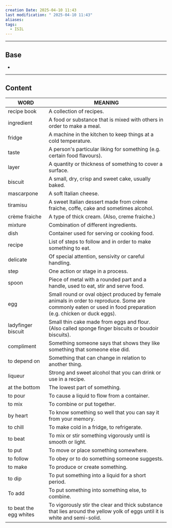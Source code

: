 ```yaml
---
creation Date: 2025-04-10 11:43
last modification: " 2025-04-10 11:43"
aliases: 
tags:
  - ISIL
---
```

___
## Base
- 
___
## Content

| WORD                   | MEANING                                                                                                                                                       |
| ---------------------- | ------------------------------------------------------------------------------------------------------------------------------------------------------------- |
| recipe book            | A collection of recipes.                                                                                                                                      |
| ingredient             | A food or substance that is mixed with others in order to make a meal.                                                                                        |
| fridge                 | A machine in the kitchen to keep things at a cold temperature.                                                                                                |
| taste                  | A person's particular liking for something (e.g. certain food flavours).                                                                                      |
| layer                  | A quantity or thickness of something to cover a surface.                                                                                                      |
| biscuit                | A small, dry, crisp and sweet cake, usually baked.                                                                                                            |
| mascarpone             | A soft Italian cheese.                                                                                                                                        |
| tiramisu               | A sweet Italian dessert made from crème fraiche, coffe, cake and sometimes alcohol.                                                                           |
| crème fraiche          | A type of thick cream. (Also, creme fraiche.)                                                                                                                 |
| mixture                | Combination of different ingredients.                                                                                                                         |
| dish                   | Container used for serving or cooking food.                                                                                                                   |
| recipe                 | List of steps to follow and in order to make something to eat.                                                                                                |
| delicate               | Of special attention, sensivity or careful handling.                                                                                                          |
| step                   | One action or stage in a process.                                                                                                                             |
| spoon                  | Piece of metal with a rounded part and a handle, used to eat, stir and serve food.                                                                            |
| egg                    | Small round or oval object produced by female animals in order to reproduce. Some are commonly eaten or used in food preparation (e.g. chicken or duck eggs). |
| ladyfinger biscuit     | Small thin cake made from eggs and flour. (Also called sponge finger biscuits or boudoir biscuits).                                                           |
| compliment             | Something someone says that shows they like something that someone else did.                                                                                  |
| to depend on           | Something that can change in relation to another thing.                                                                                                       |
| liqueur                | Strong and sweet alcohol that you can drink or use in a recipe.                                                                                               |
| at the bottom          | The lowest part of something.                                                                                                                                 |
| to pour                | To cause a liquid to flow from a container.                                                                                                                   |
| to mix                 | To combine or put together.                                                                                                                                   |
| by heart               | To know something so well that you can say it from your memory.                                                                                               |
| to chill               | To make cold in a fridge, to refrigerate.                                                                                                                     |
| to beat                | To mix or stir something vigorously until is smooth or light.                                                                                                 |
| to put                 | To move or place something somewhere.                                                                                                                         |
| to follow              | To obey or to do something someone suggests.                                                                                                                  |
| to make                | To produce or create something.                                                                                                                               |
| to dip                 | To put something into a liquid for a short period.                                                                                                            |
| To add                 | To put something into something else, to combine.                                                                                                             |
| to beat the egg whites | To vigorously stir the clear and thick substance that lies around the yellow yolk of eggs until it is white and semi-solid.                                   |
